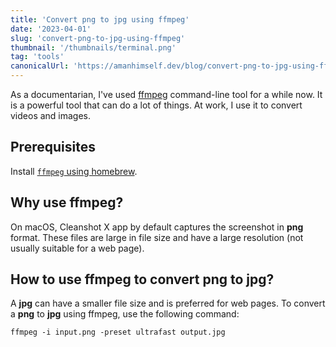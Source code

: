 ```yaml
---
title: 'Convert png to jpg using ffmpeg'
date: '2023-04-01'
slug: 'convert-png-to-jpg-using-ffmpeg'
thumbnail: '/thumbnails/terminal.png'
tag: 'tools'
canonicalUrl: 'https://amanhimself.dev/blog/convert-png-to-jpg-using-ffmpeg'
---
```


As a documentarian, I've used [ffmpeg](https://ffmpeg.org/) command-line tool for a while now. It is a powerful tool that can do a lot of things. At work, I use it to convert videos and images.

## Prerequisites

Install [`ffmpeg` using homebrew](https://formulae.brew.sh/formula/ffmpeg).

## Why use ffmpeg?

On macOS, Cleanshot X app by default captures the screenshot in **png** format. These files are large in file size and have a large resolution (not usually suitable for a web page).

## How to use ffmpeg to convert png to jpg?

A **jpg** can have a smaller file size and is preferred for web pages. To convert a **png** to **jpg** using ffmpeg, use the following command:

```shell
ffmpeg -i input.png -preset ultrafast output.jpg
```
